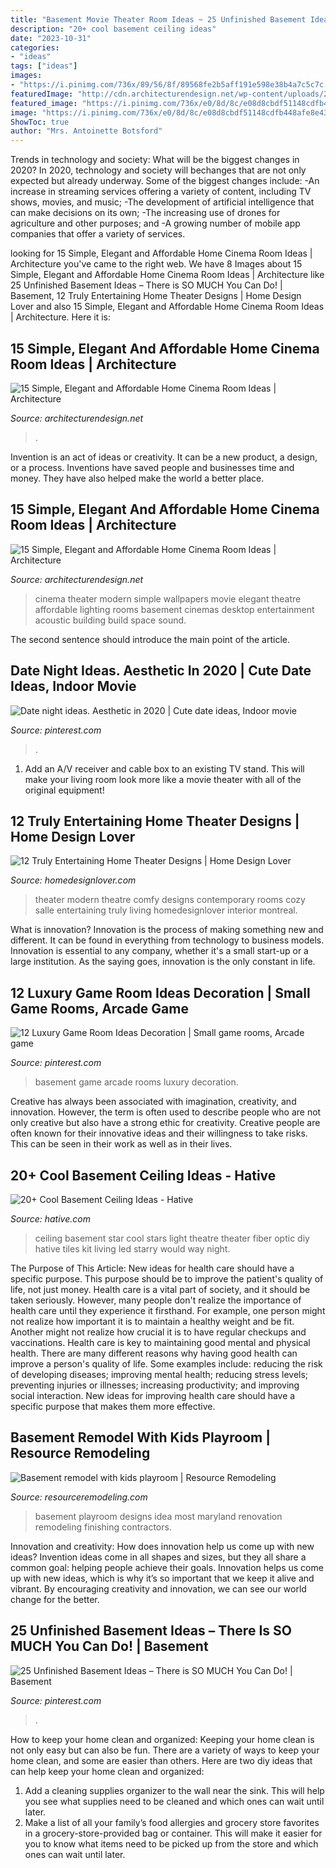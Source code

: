 ```yaml
---
title: "Basement Movie Theater Room Ideas ~ 25 Unfinished Basement Ideas – There Is So Much You Can Do!"
description: "20+ cool basement ceiling ideas"
date: "2023-10-31"
categories:
- "ideas"
tags: ["ideas"]
images:
- "https://i.pinimg.com/736x/89/56/8f/89568fe2b5aff191e598e38b4a7c5c7c.jpg"
featuredImage: "http://cdn.architecturendesign.net/wp-content/uploads/2014/08/1510.jpg"
featured_image: "https://i.pinimg.com/736x/e0/8d/8c/e08d8cbdf51148cdfb448afe8e438ba9.jpg"
image: "https://i.pinimg.com/736x/e0/8d/8c/e08d8cbdf51148cdfb448afe8e438ba9.jpg"
ShowToc: true
author: "Mrs. Antoinette Botsford"
---
```



Trends in technology and society: What will be the biggest changes in 2020?
In 2020, technology and society will bechanges that are not only expected but already underway. 
Some of the biggest changes include: 
-An increase in streaming services offering a variety of content, including TV shows, movies, and music; 
-The development of artificial intelligence that can make decisions on its own; 
-The increasing use of drones for agriculture and other purposes; and 
-A growing number of mobile app companies that offer a variety of services.

	

		
looking for 15 Simple, Elegant and Affordable Home Cinema Room Ideas | Architecture you've came to the right web. We have 8 Images about 15 Simple, Elegant and Affordable Home Cinema Room Ideas | Architecture like 25 Unfinished Basement Ideas – There is SO MUCH You Can Do! | Basement, 12 Truly Entertaining Home Theater Designs | Home Design Lover and also 15 Simple, Elegant and Affordable Home Cinema Room Ideas | Architecture. Here it is:
		
    
## 15 Simple, Elegant And Affordable Home Cinema Room Ideas | Architecture

<img loading=lazy src="https://cdn.architecturendesign.net/wp-content/uploads/2014/08/513.jpg" onerror="this.onerror=null;this.src='https://tse4.mm.bing.net/th?id=OIP.uON4ooP36BWeyTGhC11iQQHaE6&amp;pid=15.1';" alt="15 Simple, Elegant and Affordable Home Cinema Room Ideas | Architecture">

_Source: architecturendesign.net_

>. 

	

Invention is an act of ideas or creativity. It can be a new product, a design, or a process. Inventions have saved people and businesses time and money. They have also helped make the world a better place.

    
## 15 Simple, Elegant And Affordable Home Cinema Room Ideas | Architecture

<img loading=lazy src="http://cdn.architecturendesign.net/wp-content/uploads/2014/08/1510.jpg" onerror="this.onerror=null;this.src='https://tse4.mm.bing.net/th?id=OIP.qyxZvrBL57XVeVgSVL-BbAHaEd&amp;pid=15.1';" alt="15 Simple, Elegant and Affordable Home Cinema Room Ideas | Architecture">

_Source: architecturendesign.net_

>cinema theater modern simple wallpapers movie elegant theatre affordable lighting rooms basement cinemas desktop entertainment acoustic building build space sound. 

	

The second sentence should introduce the main point of the article.

    
## Date Night Ideas. Aesthetic In 2020 | Cute Date Ideas, Indoor Movie

<img loading=lazy src="https://i.pinimg.com/736x/2b/73/70/2b737080243e752400103ab081de50b8.jpg" onerror="this.onerror=null;this.src='https://tse1.mm.bing.net/th?id=OIP.WFoj6ez-qXMHk_lWGf3vKwHaJ3&amp;pid=15.1';" alt="Date night ideas. Aesthetic in 2020 | Cute date ideas, Indoor movie">

_Source: pinterest.com_

>. 

	

1. Add an A/V receiver and cable box to an existing TV stand. This will make your living room look more like a movie theater with all of the original equipment!

    
## 12 Truly Entertaining Home Theater Designs | Home Design Lover

<img loading=lazy src="https://homedesignlover.com/wp-content/uploads/2012/08/3-salle3.jpg" onerror="this.onerror=null;this.src='https://tse1.mm.bing.net/th?id=OIP.bqp-4a4pd1RsERDD7CFwoQHaEh&amp;pid=15.1';" alt="12 Truly Entertaining Home Theater Designs | Home Design Lover">

_Source: homedesignlover.com_

>theater modern theatre comfy designs contemporary rooms cozy salle entertaining truly living homedesignlover interior montreal. 

	

What is innovation?
Innovation is the process of making something new and different. It can be found in everything from technology to business models. Innovation is essential to any company, whether it's a small start-up or a large institution. As the saying goes, innovation is the only constant in life.

    
## 12 Luxury Game Room Ideas Decoration | Small Game Rooms, Arcade Game

<img loading=lazy src="https://i.pinimg.com/736x/89/56/8f/89568fe2b5aff191e598e38b4a7c5c7c.jpg" onerror="this.onerror=null;this.src='https://tse2.mm.bing.net/th?id=OIP.aktjZtIANYcflQPCXqBTrAHaE8&amp;pid=15.1';" alt="12 Luxury Game Room Ideas Decoration | Small game rooms, Arcade game">

_Source: pinterest.com_

>basement game arcade rooms luxury decoration. 

	

Creative has always been associated with imagination, creativity, and innovation. However, the term is often used to describe people who are not only creative but also have a strong ethic for creativity. Creative people are often known for their innovative ideas and their willingness to take risks. This can be seen in their work as well as in their lives.

    
## 20+ Cool Basement Ceiling Ideas - Hative

<img loading=lazy src="https://hative.com/wp-content/uploads/2014/05/basement-ceiling-ideas/2-star-basement-ceiling.jpg" onerror="this.onerror=null;this.src='https://tse1.mm.bing.net/th?id=OIP.dugDmMBi7HcFuulOF-yuZgHaK4&amp;pid=15.1';" alt="20+ Cool Basement Ceiling Ideas - Hative">

_Source: hative.com_

>ceiling basement star cool stars light theatre theater fiber optic diy hative tiles kit living led starry would way night. 

	

The Purpose of This Article: New ideas for health care should have a specific purpose. This purpose should be to improve the patient's quality of life, not just money.
Health care is a vital part of society, and it should be taken seriously. However, many people don't realize the importance of health care until they experience it firsthand. For example, one person might not realize how important it is to maintain a healthy weight and be fit. Another might not realize how crucial it is to have regular checkups and vaccinations. Health care is key to maintaining good mental and physical health. There are many different reasons why having good health can improve a person's quality of life. Some examples include: reducing the risk of developing diseases; improving mental health; reducing stress levels; preventing injuries or illnesses; increasing productivity; and improving social interaction. New ideas for improving health care should have a specific purpose that makes them more effective.

    
## Basement Remodel With Kids Playroom | Resource Remodeling

<img loading=lazy src="https://www.resourceremodeling.com/wp-content/uploads/2018/05/basement-kids-playroom-ideas-05.jpg" onerror="this.onerror=null;this.src='https://tse4.mm.bing.net/th?id=OIP.JhbL8gPOTT5V79ILINLBqgHaE7&amp;pid=15.1';" alt="Basement remodel with kids playroom | Resource Remodeling">

_Source: resourceremodeling.com_

>basement playroom designs idea most maryland renovation remodeling finishing contractors. 

	

Innovation and creativity: How does innovation help us come up with new ideas?
Invention ideas come in all shapes and sizes, but they all share a common goal: helping people achieve their goals. Innovation helps us come up with new ideas, which is why it’s so important that we keep it alive and vibrant. By encouraging creativity and innovation, we can see our world change for the better.

    
## 25 Unfinished Basement Ideas – There Is SO MUCH You Can Do! | Basement

<img loading=lazy src="https://i.pinimg.com/736x/e0/8d/8c/e08d8cbdf51148cdfb448afe8e438ba9.jpg" onerror="this.onerror=null;this.src='https://tse1.mm.bing.net/th?id=OIP.GV92tRVaJdoJFWXTbqOUvQHaJ4&amp;pid=15.1';" alt="25 Unfinished Basement Ideas – There is SO MUCH You Can Do! | Basement">

_Source: pinterest.com_

>. 

	

How to keep your home clean and organized:
Keeping your home clean is not only easy but can also be fun. There are a variety of ways to keep your home clean, and some are easier than others. Here are two diy ideas that can help keep your home clean and organized:
1. Add a cleaning supplies organizer to the wall near the sink. This will help you see what supplies need to be cleaned and which ones can wait until later.
2. Make a list of all your family’s food allergies and grocery store favorites in a grocery-store-provided bag or container. This will make it easier for you to know what items need to be picked up from the store and which ones can wait until later.

